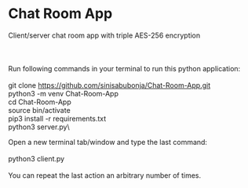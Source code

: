 # Chat Room App
Client/server chat room  app with triple AES-256 encryption\
\
\
\
Run following commands in your terminal to run this python application:\
\
git clone https://github.com/sinisabubonja/Chat-Room-App.git \
python3 -m venv Chat-Room-App\
cd Chat-Room-App\
source bin/activate\
pip3 install -r requirements.txt\
python3 server.py\

Open a new terminal tab/window and type the last command:\
\
python3 client.py\
\
You can repeat the last action an arbitrary number of times.
